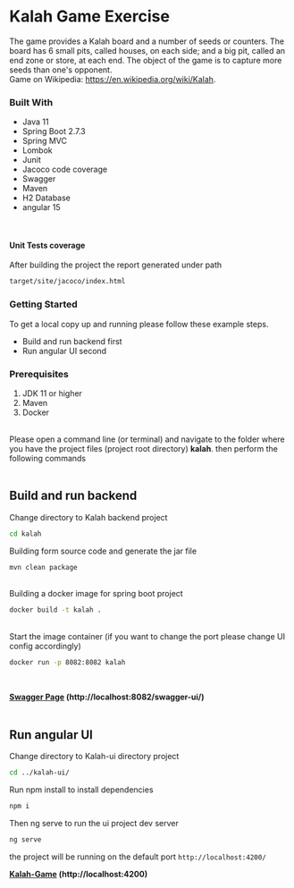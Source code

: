 # Kalah Game Exercise

The game provides a Kalah board and a number of seeds or counters. The board has 6 small pits, called houses, on each side; and a big pit, called an end zone or store, at each end. The object of the game is to capture more seeds than one's opponent.
<br>
Game on Wikipedia: https://en.wikipedia.org/wiki/Kalah.


### Built With
- Java 11
- Spring Boot 2.7.3
- Spring MVC
- Lombok
- Junit
- Jacoco code coverage
- Swagger
- Maven
- H2 Database
- angular 15

<br>
<h4>Unit Tests coverage</h4>
After building the project the report generated under path

```sh
target/site/jacoco/index.html
```

### Getting Started
To get a local copy up and running please follow these example steps.

- Build and run backend first
- Run angular UI second

### Prerequisites
1. JDK 11 or higher
2. Maven
3. Docker

<br>
Please open a command line (or terminal) and navigate to the folder where you have the
project files (project root directory) <b>kalah</b>. then perform the following commands
<br>
<br>

## Build and run backend


Change directory to Kalah backend project
```sh
cd kalah
```

Building form source code and generate the jar file

```sh
mvn clean package
```

<br>
Building a docker image for spring boot project

```sh
docker build -t kalah .
```

<br>
Start the image container (if you want to change the port please change UI config accordingly)

```sh
docker run -p 8082:8082 kalah
```


<br>

**[Swagger Page](http://localhost:8082/swagger-ui/) (http://localhost:8082/swagger-ui/)**
<br>
<br>
## Run angular UI

Change directory to Kalah-ui directory project
```sh
cd ../kalah-ui/
```

Run npm install to install dependencies 
```sh
npm i
```

Then ng serve to run the ui project dev server
```sh
ng serve
```
the project will be running on the default port
``
http://localhost:4200/
``

**[Kalah-Game](http://localhost:4200) (http://localhost:4200)**

